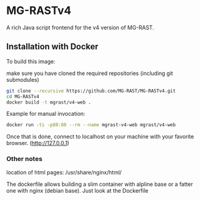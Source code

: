 MG-RASTv4
=========

A rich Java script frontend for the v4 version of MG-RAST.


## Installation with Docker ##

To build this image:

make sure you have cloned the required repositories (including git submodules)

```bash
git clone --recursive https://github.com/MG-RAST/MG-RASTv4.git
cd MG-RASTv4
docker build -t mgrast/v4-web .
```

Example for manual invocation:
```bash
docker run -ti -p80:80 --rm --name mgrast-v4-web mgrast/v4-web
```

Once that is done, connect to localhost on your machine with your favorite browser. (http://127.0.0.1)

### Other notes ###


location of html pages: /usr/share/nginx/html/

The dockerfile allows building a slim container with alpline base or a fatter one with nginx (debian base). Just look at the Dockerfile

